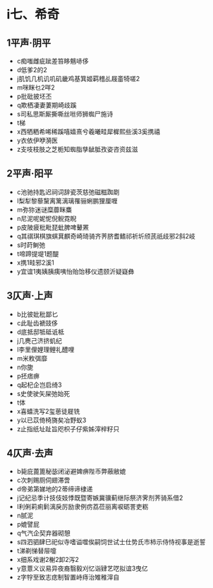 ﻿# i七、希奇
## 1平声·阴平
- c痴嗤雌疵跐差笞眵魑哧侈
- d低爹2的2
- j肌饥几机讥叽矶畿鸡基箕姬羁稽乩屐齑犄嗟2
- m咪眯乜2咩2
- p批砒披坯丕
- q欺栖凄妻萋期崎歧蹊
- s司私思斯厮撕嘶丝咝师狮蜘尸施诗
- t梯
- x西牺粞希唏稀蹊嘻嬉熹兮羲曦畦犀樨熙些溪3奚携禧
- y衣依伊咿漪医
- z支吱枝肢之芝栀知蜘脂孳龇胝孜姿咨资兹滋
## 2平声·阳平
- c池驰持匙迟祠词辞瓷茨慈弛磁糍踟㓾
- l梨犁黎藜黧离篱漓璃罹骊蜊鹏狸厘喱
- m弥狝迷谜糜蘼眯麋
- n尼泥呢妮怩倪鲵霓睨
- p皮陂疲枇毗琵蚍脾啤鼙罴
- q其祺琪棋旗蜞萁麒奇崎琦骑齐荠脐耆鳍祁祈圻颀芪祇歧邪2斜2岐
- s时莳鲥弛
- t啼蹄提堤1题醍
- x携1畦邪2溪1
- y宜谊1夷姨胰痍咦怡贻饴移仪遗颐沂疑嶷彝
## 3仄声·上声
- b比彼妣秕鄙匕
- c此耻齿褫豉侈
- d底抵邸牴砥诋柢
- j几麂己济挤虮纪
- l李里俚娌理鲤礼醴哩
- m米敉弭靡
- n你旎
- p抷痞痹
- q起杞企岂启绮3
- s史使驶矢屎弛始死
- t体
- x喜蟢洗写2玺葸徒屣铣
- y以已苡倚椅旖矣冶野蚁3
- z止指纸址趾旨咫枳子仔紫姊滓梓籽只
## 4仄声·去声
- b毙庇蓖篦秘毖闭泌避婢痹陛币弊蔽敝媲
- c次刺赐厕伺翅滞啻
- d帝弟第娣地的2蒂缔谛棣递
- j记纪忌季计技伎妓悸既暨寄嫉冀骥蓟继际祭济霁剂荠骑系借2
- l利俐莉痢鬁漓戾厉励隶例疠荔莅丽离唳砺詈吏粝
- n腻泥
- p媲譬屁
- q气汽企契弃器砌憩
- s四泗驷肆巳祀似寺嗜谥噬俟嗣饲世试士仕势氏市柿示侍恃视事是逝誓
- t涕剃悌替屉嚏
- x细系戏谢2榭2卸2泻2
- y意薏义议易异夜裔翳毅刈忆诣肄艺呓拟谊3曳亿
- z字牸至致志痣制智置峙痔治雉稚滓自
